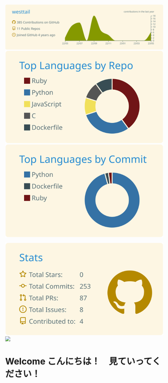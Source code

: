 [![](https://raw.githubusercontent.com/westtail/westtail/master/profile-summary-card-output/solarized/0-profile-details.svg)](https://github.com/vn7n24fzkq/github-profile-summary-cards)
[![](https://raw.githubusercontent.com/westtail/westtail/master/profile-summary-card-output/solarized/1-repos-per-language.svg)](https://github.com/vn7n24fzkq/github-profile-summary-cards)
[![](https://raw.githubusercontent.com/westtail/westtail/master/profile-summary-card-output/solarized/2-most-commit-language.svg)](https://github.com/vn7n24fzkq/github-profile-summary-cards)

[![](https://raw.githubusercontent.com/westtail/westtail/master/profile-summary-card-output/solarized/3-stats.svg)](https://github.com/vn7n24fzkq/github-profile-summary-cards)
![](https://komarev.com/ghpvc/?username=westtail&color=green)

# Welcome こんにちは！　見ていってください！
